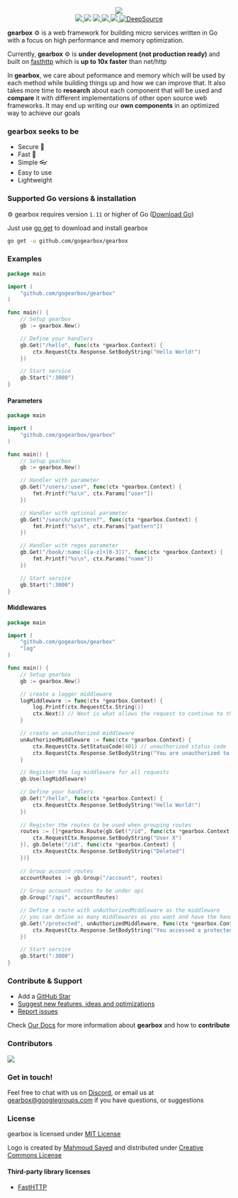 <p align="center">
    <img src="https://raw.githubusercontent.com/gogearbox/gearbox/master/assets/gearbox-512.png"/>
    <br />
    <a href="https://godoc.org/github.com/gogearbox/gearbox">
      <img src="https://godoc.org/github.com/gogearbox/gearbox?status.png" />
    </a>
    <img src="https://github.com/gogearbox/gearbox/workflows/Test%20&%20Build/badge.svg?branch=master" />
    <a href="https://codecov.io/gh/gogearbox/gearbox">
      <img src="https://codecov.io/gh/gogearbox/gearbox/branch/master/graph/badge.svg" />
    </a>
    <a href="https://goreportcard.com/report/github.com/gogearbox/gearbox">
      <img src="https://goreportcard.com/badge/github.com/gogearbox/gearbox" />
    </a>
	<a href="https://discord.com/invite/CT8my4R">
      <img src="https://img.shields.io/discord/716724372642988064?label=Discord&logo=discord">
  	</a>
    <a href="https://deepsource.io/gh/gogearbox/gearbox/?ref=repository-badge" target="_blank">
      <img alt="DeepSource" title="DeepSource" src="https://static.deepsource.io/deepsource-badge-light-mini.svg">
    </a>
</p>


**gearbox** :gear: is a web framework for building micro services written in Go with a focus on high performance and memory optimization. 

Currently, **gearbox** :gear: is **under development (not production ready)** and built on [fasthttp](https://github.com/valyala/fasthttp) which is **up to 10x faster** than net/http

In **gearbox**, we care about peformance and memory which will be used by each method while building things up and how we can improve that. It also takes more time to **research** about each component that will be used and **compare** it with different implementations of other open source web frameworks. It may end up writing our **own components** in an optimized way to achieve our goals

### gearbox seeks to be
+ Secure :closed_lock_with_key:
+ Fast :rocket:
+ Simple :eyeglasses:
+ Easy to use
+ Lightweight


### Supported Go versions & installation

:gear: gearbox requires version `1.11` or higher of Go ([Download Go](https://golang.org/dl/))

Just use [go get](https://golang.org/cmd/go/#hdr-Add_dependencies_to_current_module_and_install_them) to download and install gearbox

```bash
go get -u github.com/gogearbox/gearbox
```

### Examples

```go
package main

import (
	"github.com/gogearbox/gearbox"
)

func main() {
	// Setup gearbox
	gb := gearbox.New()

	// Define your handlers
	gb.Get("/hello", func(ctx *gearbox.Context) {
		ctx.RequestCtx.Response.SetBodyString("Hello World!")
	})

	// Start service
	gb.Start(":3000")
}
```

#### Parameters
```go
package main

import (
	"github.com/gogearbox/gearbox"
)

func main() {
	// Setup gearbox
	gb := gearbox.New()

	// Handler with parameter
	gb.Get("/users/:user", func(ctx *gearbox.Context) {
		fmt.Printf("%s\n", ctx.Params["user"])
	})

	// Handler with optional parameter
	gb.Get("/search/:pattern?", func(ctx *gearbox.Context) {
		fmt.Printf("%s\n", ctx.Params["pattern"])
	})

	// Handler with regex parameter
	gb.Get("/book/:name:([a-z]+[0-3])", func(ctx *gearbox.Context) {
		fmt.Printf("%s\n", ctx.Params["name"])
	})

	// Start service
	gb.Start(":3000")
}
```

#### Middlewares
```go
package main

import (
	"github.com/gogearbox/gearbox"
	"log"
)

func main() {
	// Setup gearbox
	gb := gearbox.New()

	// create a logger middleware
	logMiddleware := func(ctx *gearbox.Context) {
		log.Printf(ctx.RequestCtx.String())
		ctx.Next() // Next is what allows the request to continue to the next middleware/handler
	}

	// create an unauthorized middleware
	unAuthorizedMiddleware := func(ctx *gearbox.Context) {
		ctx.RequestCtx.SetStatusCode(401) // unauthorized status code
		ctx.RequestCtx.Response.SetBodyString("You are unauthorized to access this page!")
	}

	// Register the log middleware for all requests
	gb.Use(logMiddleware)

	// Define your handlers
	gb.Get("/hello", func(ctx *gearbox.Context) {
		ctx.RequestCtx.Response.SetBodyString("Hello World!")
	})
    
    // Register the routes to be used when grouping routes
    routes := []*gearbox.Route{gb.Get("/id", func(ctx *gearbox.Context) {
        ctx.RequestCtx.Response.SetBodyString("User X")
    }), gb.Delete("/id", func(ctx *gearbox.Context) {
        ctx.RequestCtx.Response.SetBodyString("Deleted")
    })}
    
    // Group account routes
    accountRoutes := gb.Group("/account", routes)
    
    // Group account routes to be under api
    gb.Group("/api", accountRoutes)

	// Define a route with unAuthorizedMiddleware as the middleware
	// you can define as many middlewares as you want and have the handler as the last argument
	gb.Get("/protected", unAuthorizedMiddleware, func(ctx *gearbox.Context) {
		ctx.RequestCtx.Response.SetBodyString("You accessed a protected page")
	})

	// Start service
	gb.Start(":3000")
}
```

### Contribute & Support
+ Add a [GitHub Star](https://github.com/gogearbox/gearbox/stargazers)
+ [Suggest new features, ideas and optimizations](https://github.com/gogearbox/gearbox/issues)
+ [Report issues](https://github.com/gogearbox/gearbox/issues)

Check [Our Docs](https://gogearbox.com/docs) for more information about **gearbox** and how to **contribute**

### Contributors

<a href="https://github.com/gogearbox/gearbox/graphs/contributors">
  <img src="https://contributors-img.firebaseapp.com/image?repo=gogearbox/gearbox" />
</a>

### Get in touch!

Feel free to chat with us on [Discord](https://discord.com/invite/CT8my4R), or email us at [gearbox@googlegroups.com](gearbox@googlegroups.com)  if you have questions, or suggestions

### License

gearbox is licensed under [MIT License](LICENSE)

Logo is created by [Mahmoud Sayed](https://www.facebook.com/mahmoudsayedae) and distributed under [Creative Commons License](https://creativecommons.org/licenses/by-sa/4.0/)

#### Third-party library licenses
- [FastHTTP](https://github.com/valyala/fasthttp/blob/master/LICENSE)
